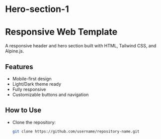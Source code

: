 # Hero-section-1

# Responsive Web Template

A responsive header and hero section built with HTML, Tailwind CSS, and Alpine.js.

## Features
- Mobile-first design
- Light/Dark theme ready
- Fully responsive
- Customizable buttons and navigation

## How to Use
- Clone the repository:
  ```bash
  git clone https://github.com/username/repository-name.git
